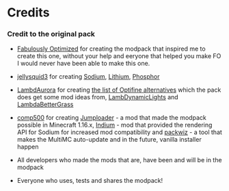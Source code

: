 # Credits

### Credit to the original pack
* [Fabulously Optimized](https://github.com/Fabulously-Optimized/fabulously-optimized) for creating the modpack that inspired me to create this one, without your help and eeryone that helped you make FO I would never have been able to make this one. 

* [jellysquid3](https://github.com/jellysquid3) for creating [Sodium](https://www.curseforge.com/minecraft/mc-mods/sodium), [Lithium](https://www.curseforge.com/minecraft/mc-mods/sodium), [Phosphor](https://www.curseforge.com/minecraft/mc-mods/phosphor) 
* [LambdAurora](https://github.com/LambdAurora) for creating [the list of Optifine alternatives](https://gist.githubusercontent.com/LambdAurora/1f6a4a99af374ce500f250c6b42e8754/raw/77014f27982eda43689fe888c5686ed9b2843708/optifine_alternatives_fabric.md) which the pack does get some mod ideas from, [LambDynamicLights](https://www.curseforge.com/minecraft/mc-mods/lambdynamiclights) and [LambdaBetterGrass](https://www.curseforge.com/minecraft/mc-mods/lambdabettergrass)
* [comp500](https://github.com/comp500) for creating [Jumploader](https://www.curseforge.com/minecraft/mc-mods/jumploader) - a mod that made the modpack possible in Minecraft 1.16.x, [Indium](https://modrinth.com/mod/indium) - mod that provided the rendering API for Sodium for increased mod compatibility and [packwiz](https://github.com/comp500/packwiz) - a tool that makes the MultiMC auto-update and in the future, vanilla installer happen
* All developers who made the mods that are, have been and will be in the modpack
* Everyone who uses, tests and shares the modpack!
